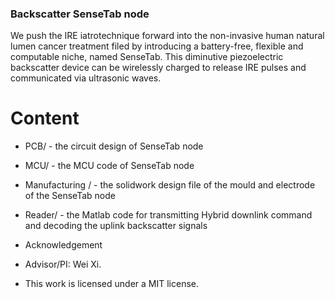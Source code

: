### Backscatter SenseTab node
We push the IRE iatrotechnique forward into the non-invasive human natural lumen cancer treatment filed by introducing a battery-free, flexible and computable niche, named SenseTab. This diminutive piezoelectric backscatter device can be wirelessly charged to release IRE pulses and communicated via ultrasonic waves.

# Content
- PCB/ - the circuit design of SenseTab node

- MCU/ - the MCU code of SenseTab node

- Manufacturing / - the solidwork design file of the mould and electrode of the SenseTab node

- Reader/ - the Matlab code for transmitting Hybrid downlink command and decoding the uplink backscatter signals

- Acknowledgement
- Advisor/PI: Wei Xi.

- This work is licensed under a MIT license.
